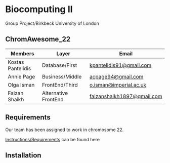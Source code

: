 # Biocomputing II
Group Project/Birkbeck University of London

## ChromAwesome_22
| Members  | Layer |  Email |
| --- | --- | --- |
| Kostas Pantelidis  | Database/First  |  kpantelidis91@gmail.com |
| Annie Page | Business/Middle  | acpage94@gmail.com  |
| Olga Isman  | FrontEnd/Third  | o.isman@imperial.ac.uk  |
| Faizan Shaikh | Alternative FrontEnd  | faizanshaikh1897@gmail.com  |

## Requirements
Our team has been assigned to work in chromosome 22.

[Instructions/Requirements](http://www.bioinf.org.uk/teaching/bbk/biocomp2/project/index.html) can be found here

## Installation


